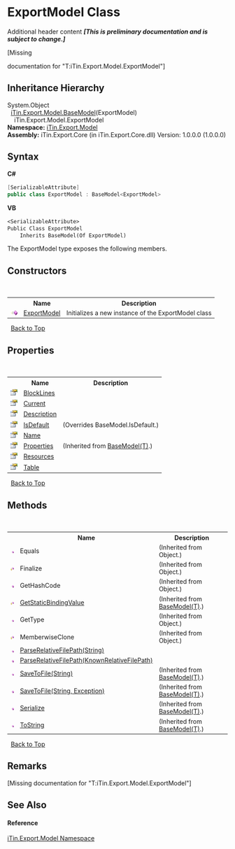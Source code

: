 # ExportModel Class
Additional header content _**\[This is preliminary documentation and is subject to change.\]**_

\[Missing <summary> documentation for "T:iTin.Export.Model.ExportModel"\]


## Inheritance Hierarchy
System.Object<br />&nbsp;&nbsp;<a href="6632f561-4175-f1f2-939c-ac8b10159529">iTin.Export.Model.BaseModel</a>(ExportModel)<br />&nbsp;&nbsp;&nbsp;&nbsp;iTin.Export.Model.ExportModel<br />
**Namespace:**&nbsp;<a href="ef57ffcc-e95e-b212-5a46-9aa6f5a3511f">iTin.Export.Model</a><br />**Assembly:**&nbsp;iTin.Export.Core (in iTin.Export.Core.dll) Version: 1.0.0.0 (1.0.0.0)

## Syntax

**C#**<br />
``` C#
[SerializableAttribute]
public class ExportModel : BaseModel<ExportModel>
```

**VB**<br />
``` VB
<SerializableAttribute>
Public Class ExportModel
	Inherits BaseModel(Of ExportModel)
```

The ExportModel type exposes the following members.


## Constructors
&nbsp;<table><tr><th></th><th>Name</th><th>Description</th></tr><tr><td>![Public method](media/pubmethod.gif "Public method")</td><td><a href="a80a8e0c-2d2e-9291-8667-0263f8abf932">ExportModel</a></td><td>
Initializes a new instance of the ExportModel class</td></tr></table>&nbsp;
<a href="#exportmodel-class">Back to Top</a>

## Properties
&nbsp;<table><tr><th></th><th>Name</th><th>Description</th></tr><tr><td>![Public property](media/pubproperty.gif "Public property")</td><td><a href="cf8e1861-caa6-c174-7303-141f8550b60c">BlockLines</a></td><td /></tr><tr><td>![Public property](media/pubproperty.gif "Public property")</td><td><a href="3f64d8fe-a1e6-8020-ef8a-59049c7583d9">Current</a></td><td /></tr><tr><td>![Public property](media/pubproperty.gif "Public property")</td><td><a href="863020b9-3f81-3d34-d2c4-420215347676">Description</a></td><td /></tr><tr><td>![Public property](media/pubproperty.gif "Public property")</td><td><a href="6b959e88-3090-10ff-b4ea-a94818b49b36">IsDefault</a></td><td> (Overrides BaseModel.IsDefault.)</td></tr><tr><td>![Public property](media/pubproperty.gif "Public property")</td><td><a href="bdfd0f85-c332-885b-4d87-dfb2cd4ef681">Name</a></td><td /></tr><tr><td>![Public property](media/pubproperty.gif "Public property")</td><td><a href="7e88785e-5670-4515-defa-d3f60ae16111">Properties</a></td><td> (Inherited from <a href="6632f561-4175-f1f2-939c-ac8b10159529">BaseModel(T)</a>.)</td></tr><tr><td>![Public property](media/pubproperty.gif "Public property")</td><td><a href="f532e478-b966-f448-25d1-3459c82f1e00">Resources</a></td><td /></tr><tr><td>![Public property](media/pubproperty.gif "Public property")</td><td><a href="d67a911a-b98d-13a1-c680-ee08a7acff46">Table</a></td><td /></tr></table>&nbsp;
<a href="#exportmodel-class">Back to Top</a>

## Methods
&nbsp;<table><tr><th></th><th>Name</th><th>Description</th></tr><tr><td>![Public method](media/pubmethod.gif "Public method")</td><td>Equals</td><td> (Inherited from Object.)</td></tr><tr><td>![Protected method](media/protmethod.gif "Protected method")</td><td>Finalize</td><td> (Inherited from Object.)</td></tr><tr><td>![Public method](media/pubmethod.gif "Public method")</td><td>GetHashCode</td><td> (Inherited from Object.)</td></tr><tr><td>![Protected method](media/protmethod.gif "Protected method")</td><td><a href="4253f171-71af-35d6-e1b1-47af647eb205">GetStaticBindingValue</a></td><td> (Inherited from <a href="6632f561-4175-f1f2-939c-ac8b10159529">BaseModel(T)</a>.)</td></tr><tr><td>![Public method](media/pubmethod.gif "Public method")</td><td>GetType</td><td> (Inherited from Object.)</td></tr><tr><td>![Protected method](media/protmethod.gif "Protected method")</td><td>MemberwiseClone</td><td> (Inherited from Object.)</td></tr><tr><td>![Public method](media/pubmethod.gif "Public method")</td><td><a href="fe28d35f-cec6-a02b-8155-357d749537c3">ParseRelativeFilePath(String)</a></td><td /></tr><tr><td>![Public method](media/pubmethod.gif "Public method")</td><td><a href="a759a21b-2f4e-60d3-42db-abfe9eec2fb9">ParseRelativeFilePath(KnownRelativeFilePath)</a></td><td /></tr><tr><td>![Public method](media/pubmethod.gif "Public method")</td><td><a href="60537b6c-f261-e08e-2eee-1007e9760316">SaveToFile(String)</a></td><td> (Inherited from <a href="6632f561-4175-f1f2-939c-ac8b10159529">BaseModel(T)</a>.)</td></tr><tr><td>![Public method](media/pubmethod.gif "Public method")</td><td><a href="81bbc161-83e1-ff91-7904-4b6a5260f76c">SaveToFile(String, Exception)</a></td><td> (Inherited from <a href="6632f561-4175-f1f2-939c-ac8b10159529">BaseModel(T)</a>.)</td></tr><tr><td>![Public method](media/pubmethod.gif "Public method")</td><td><a href="d84fa1d2-692a-9e10-e839-60da45d50f19">Serialize</a></td><td> (Inherited from <a href="6632f561-4175-f1f2-939c-ac8b10159529">BaseModel(T)</a>.)</td></tr><tr><td>![Public method](media/pubmethod.gif "Public method")</td><td><a href="79c32584-b2b0-b6ca-0ade-5f0708e1a9b7">ToString</a></td><td> (Inherited from <a href="6632f561-4175-f1f2-939c-ac8b10159529">BaseModel(T)</a>.)</td></tr></table>&nbsp;
<a href="#exportmodel-class">Back to Top</a>

## Remarks
\[Missing <remarks> documentation for "T:iTin.Export.Model.ExportModel"\]

## See Also


#### Reference
<a href="ef57ffcc-e95e-b212-5a46-9aa6f5a3511f">iTin.Export.Model Namespace</a><br />